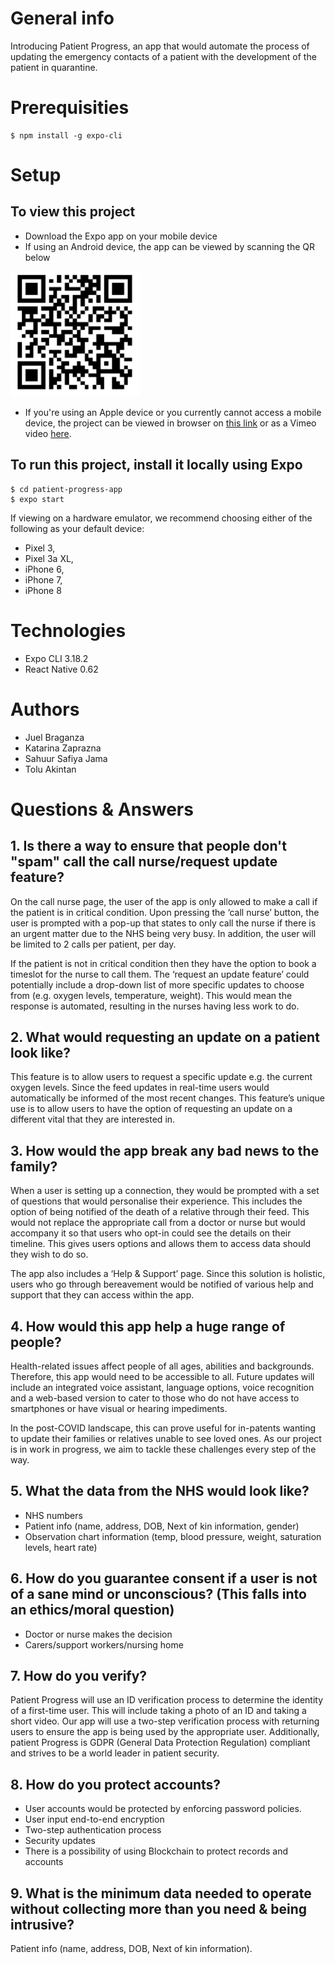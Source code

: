 # General info
Introducing Patient Progress, an app that would automate the process of updating the emergency contacts of a patient with the development of the patient in quarantine.

# Prerequisities
```
$ npm install -g expo-cli
```

# Setup
## To view this project 
* Download the Expo app on your mobile device 
* If using an Android device, the app can be viewed by scanning the QR below 
<img src="assets/qrcode.png" height="200px">

* If you're using an Apple device or you currently cannot access a mobile device, the project can be viewed in browser on <a href="https://expo.io/@kate97z/patient-progress-app">this link</a> or as a Vimeo video <a href="https://vimeo.com/414062479">here</a>.

## To run this project, install it locally using Expo
```
$ cd patient-progress-app
$ expo start 
```
If viewing on a hardware emulator, we recommend choosing either of the following as your default device:
- Pixel 3,
- Pixel 3a XL,
- iPhone 6,
- iPhone 7,
- iPhone 8 

# Technologies
* Expo CLI 3.18.2
* React Native 0.62

# Authors
* Juel Braganza 
* Katarina Zaprazna 
* Sahuur Safiya Jama 
* Tolu Akintan 

# Questions & Answers

## 1. Is there a way to ensure that people don't "spam" call the call nurse/request update feature?
On the call nurse page, the user of the app is only allowed to make a call if the patient is in critical condition. Upon pressing the ‘call nurse’ button, the user is prompted with a pop-up that states to only call the nurse if there is an urgent matter due to the NHS being very busy. In addition, the user will be limited to 2 calls per patient, per day.

If the patient is not in critical condition then they have the option to book a timeslot for the nurse to call them. The ‘request an update feature’ could potentially include a drop-down list of more specific updates to choose from (e.g. oxygen levels, temperature, weight). This would mean the response is automated, resulting in the nurses having less work to do.

## 2. What would requesting an update on a patient look like?
This feature is to allow users to request a specific update e.g. the current oxygen levels. Since the feed updates in real-time users would automatically be informed of the most recent changes. This feature’s unique use is to allow users to have the option of requesting an update on a different vital that they are interested in.

## 3. How would the app break any bad news to the family?
When a user is setting up a connection, they would be prompted with a set of questions that would personalise their experience. This includes the option of being notified of the death of a relative through their feed. This would not replace the appropriate call from a doctor or nurse but would accompany it so that users who opt-in could see the details on their timeline. This gives users options and allows them to access data should they wish to do so.

The app also includes a ‘Help & Support’ page. Since this solution is holistic, users who go through bereavement would be notified of various help and support that they can access within the app.

## 4. How would this app help a huge range of people? 
Health-related issues affect people of all ages, abilities and backgrounds. Therefore, this app would need to be accessible to all. Future updates will include an integrated voice assistant, language options, voice recognition and a web-based version to cater to those who do not have access to smartphones or have visual or hearing impediments. 

In the post-COVID landscape, this can prove useful for in-patents wanting to update their families or relatives unable to see loved ones. As our project is in work in progress, we aim to tackle these challenges every step of the way.

## 5. What the data from the NHS would look like?
* NHS numbers
* Patient info (name, address, DOB, Next of kin information, gender)
* Observation chart information (temp, blood pressure, weight, saturation levels, heart rate)


## 6. How do you guarantee consent if a user is not of a sane mind or unconscious? (This falls into an ethics/moral question)
* Doctor or nurse makes the decision 
* Carers/support workers/nursing home


## 7. How do you verify?
Patient Progress will use an ID verification process to determine the identity of a first-time user. This will include taking a photo of an ID and taking a short video. Our app will use a two-step verification process with returning users to ensure the app is being used by the appropriate user. Additionally, patient Progress is GDPR (General Data Protection Regulation) compliant and strives to be a world leader in patient security.

## 8. How do you protect accounts?
* User accounts would be protected by enforcing password policies.
* User input end-to-end encryption
* Two-step authentication process
* Security updates
* There is a possibility of using Blockchain to protect records and accounts

## 9. What is the minimum data needed to operate without collecting more than you need & being intrusive?
Patient info (name, address, DOB, Next of kin information). 